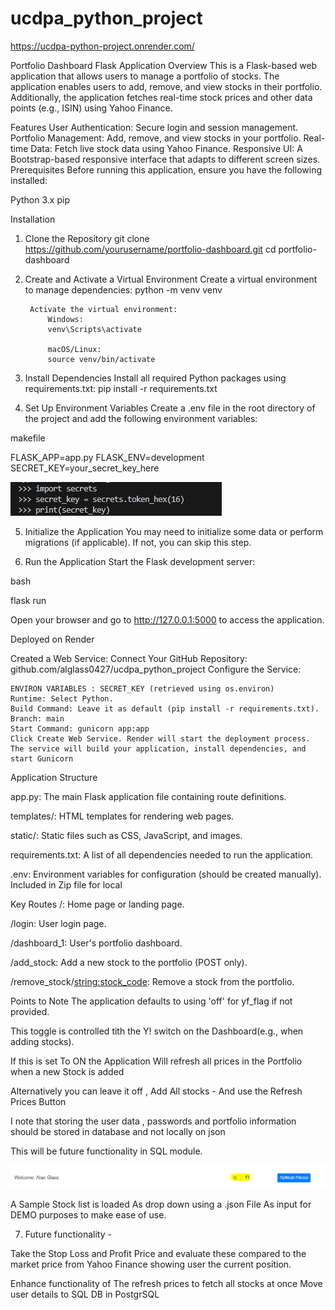 # ucdpa_python_project

https://ucdpa-python-project.onrender.com/



Portfolio Dashboard Flask Application
Overview
This is a Flask-based web application that allows users to manage a portfolio of stocks. The application enables users to add, remove, and view stocks in their portfolio. Additionally, the application fetches real-time stock prices and other data points (e.g., ISIN) using Yahoo Finance.

Features
User Authentication: Secure login and session management.
Portfolio Management: Add, remove, and view stocks in your portfolio.
Real-time Data: Fetch live stock data using Yahoo Finance.
Responsive UI: A Bootstrap-based responsive interface that adapts to different screen sizes.
Prerequisites
Before running this application, ensure you have the following installed:

Python 3.x
pip

Installation
1. Clone the Repository
    git clone https://github.com/yourusername/portfolio-dashboard.git
    cd portfolio-dashboard
2. Create and Activate a Virtual Environment
    Create a virtual environment to manage dependencies:
    python -m venv venv

        Activate the virtual environment:
            Windows:
            venv\Scripts\activate

            macOS/Linux:
            source venv/bin/activate

3. Install Dependencies
    Install all required Python packages using requirements.txt:
    pip install -r requirements.txt

4. Set Up Environment Variables
    Create a .env file in the root directory of the project and add the following environment variables:

makefile

FLASK_APP=app.py
FLASK_ENV=development
SECRET_KEY=your_secret_key_here

![alt text](secrets.png)

5. Initialize the Application
You may need to initialize some data or perform migrations (if applicable). If not, you can skip this step.

6. Run the Application
Start the Flask development server:

bash

flask run

Open your browser and go to http://127.0.0.1:5000 to access the application.

Deployed on Render

Created a Web Service:
    Connect Your GitHub Repository:   github.com/alglass0427/ucdpa_python_project
    Configure the Service:
    
    ENVIRON VARIABLES : SECRET_KEY (retrieved using os.environ)
    Runtime: Select Python.
    Build Command: Leave it as default (pip install -r requirements.txt).
    Branch: main
    Start Command: gunicorn app:app
    Click Create Web Service. Render will start the deployment process.
    The service will build your application, install dependencies, and start Gunicorn


Application Structure

app.py: The main Flask application file containing route definitions.

templates/: HTML templates for rendering web pages.

static/: Static files such as CSS, JavaScript, and images.

requirements.txt: A list of all dependencies needed to run the application.

.env: Environment variables for configuration (should be created manually). Included in Zip file for local

Key Routes
/: Home page or landing page.

/login: User login page.

/dashboard_1: User's portfolio dashboard.

/add_stock: Add a new stock to the portfolio (POST only).

/remove_stock/<string:stock_code>: Remove a stock from the portfolio.


Points to Note
The application defaults to using 'off' for yf_flag if not provided. 

This toggle is controlled tith the Y! switch on the Dashboard(e.g., when adding stocks).

If this is set To ON the Application Will refresh all prices in the Portfolio when a new Stock is added

Alternatively you can leave it  off  , Add All stocks  -  And use the Refresh Prices Button

I note that storing the user data , passwords and portfolio information should be stored in database and not locally on json

This will be future functionality in SQL module.

![alt text](yahoo_image.png)

A Sample Stock list is loaded As drop down using a .json File As input for DEMO purposes to make ease of use.


7. Future functionality  - 

Take the Stop Loss and Profit Price and evaluate these compared to the market price from Yahoo Finance showing user the current position.

Enhance functionality of The refresh prices to fetch all stocks at once
Move user details to SQL DB in PostgrSQL

